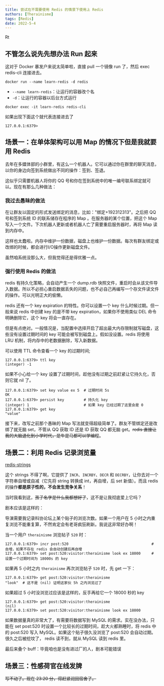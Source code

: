 ```yaml
---
title: 尝试在不需要使用 Redis 的情景下使用上 Redis
authors: [Therainisme]
tags: [Redis]
date: 2022-5-4
---
```


Rt

<!--truncate-->

## 不管怎么说先先想办法 Run 起来

这对于 Docker 暴发户来说太简单啦，直接 pull 一个镜像 run 了，然后 exec redis-cli 连接进去。

```shell
docker run --name learn-redis -d redis
```

- `--name learn-redis`：让运行的容器改个名
- `-d`：让运行的容器以后台方式运行

```shell
docker exec -it learn-redis redis-cli
```

如果出现下面这个就代表连接进去了

```shell
127.0.0.1:6379>
```

## 场景一：在单体架构可以用 Map 的情况下但是我就要用 Redis

去年在多媒体部的小群里，有这么一个机器人。它可以通过你在群里的聊天消息，以你的身边向签到系统做出不同的操作：签到、签退。

这似乎只需要机器人将你的 QQ 号和你在签到系统中的唯一编号联系绑定就可以。现在有那么几种做法：

### 我过去愚昧的做法

在让群友以固定的形式发送绑定的消息，比如："绑定+192312313"。之后把 QQ 号和签到系统 ID 的联系储存在程序的 Map 。在服务器的某个位置，把这个 Map 写入一个文件。下次机器人更新或者机器人亡了需要重启服务器时，再将 Map 读到内存中。

这样也太蠢啦。内存中维护一份数据，磁盘上也维护一份数据。每次有群友绑定或改绑的时候，都会进行I/O操作更新磁盘文件。

虽然咱系统没那么大，但我觉得还是得优雅一点。

### 强行使用 Redis 的做法

redis 有持久化策略，会自动产生一个 dump.rdb 快照文件，重启时会从该文件导入数据。所以不必担心重启数据丢失的问题，也不必自己再编写一个存文件读文件的操作。可以光明正大的偷懒。

redis 还有一个 key expiration 的特性。你可以设置一个 key 什么时候过期。但一般来说 redis 中创建 key 的是不带 key expiration，如果你不使用类似 DEL 命令明确删除它，这个 key 将会一直存在。

但是有点绝对。一般情况是，当配置中选择开启了超出最大内存限制就写磁盘，这些没有设置过期时间的 key 可能会被写到磁盘上。假如没设置。redis 将使用 LRU 机制，将内存中的老数据删除，写入新数据。

可以使用 TTL 命令查看一个 key 的过期时间;

```
127.0.0.1:6379> ttl key
(integer) -1
```

如果不小心给一个 key 设置了过期时间，趁他没有过期之前赶紧让它持久化，否则它就 nil 了。

```
127.0.0.1:6379> set key value ex 5  # 过期时间 5s
OK
127.0.0.1:6379> persist key         # 持久化 key
(integer) 1                         # 如果 key 已经过期了这里会是 0
127.0.0.1:6379> get key             
"value"
```

接下来，改写之前那个愚昧的 Map 写法就变得超级简单了。群友不管绑定还是改绑了就无脑 set，不管从 QQ 获取 ID 还是 ID 获取 QQ 都无脑 get。~~redis 直接让我的大脑退化到小学时代，是牛是马都可以学编程~~。

## 场景二：利用 Redis 记录浏览量

[redis-strings](https://redis.io/docs/manual/data-types/data-types-tutorial/#strings)

这个 strings 不得了啊，它提供了 `INCR`、`INCRBY`、`DECR` 和 `DECRBY`，让你去对一个字符串自增或自减（它先将 string 转换成 int，再自增，后 set 新值）。而且 redis 的操作**都是原子性的，不会发生竞争关系**！

当时我看到这，~~孩子名字是什么我都想好了~~，这不是让我彻底爱上它吗？

剧本应该是这样的：

导演需要我记录科协论坛上某个贴子的浏览次数。如果一个用户在 5 小时之内重复浏览不能重复算，不然肯定会有老哥疯狂刷新。我说这非常好办啊！

当一个用户 `therainisme` 浏览帖子 `520` 时：

```
127.0.0.1:6379> incr post:520                                      # 自增，如果不存在 redis 会自动创建后再自增
127.0.0.1:6379> set post:520:visitor:therainisme look ex 18000     # 设置一个过期时间为 18000s 的 key
```

如果再 5 小时之内 `therainisme` 再次浏览帖子 `520` 时，先 get 一下：

```
127.0.0.1:6379> get post:520:visitor:therainisme
"look"  # 这不是 (nil) 证明这家伙 5h 之内浏览过了
```

如果超过 5 小时没浏览过应该是这样的，反手再给它一个 18000 秒的 key

```
127.0.0.1:6379> get post:520:visitor:therainisme
(nil)
127.0.0.1:6379> set post:520:visitor:therainisme look ex 18000
```

如果数据量真的非常大了，有需要将数据写到 MySQL 的需求。实在没办法，只能在 set post:520 时设置一个比较长的过期时间，趁大火都熟睡时，将 redis 中的 post:520 写入 MySQL。如果这个贴子很久没浏览了 post:520 会自动过期。很久之后被挖坟了， redis 读不到，就从 MySQL 读到 redis 里。

最后来叠个 buff：毕竟咱也是没有进过厂的人，剧本可能错误

## 场景三：性感荷官在线发牌

~~写不动了。现在 23:20 分，得赶紧润回宿舍了。~~